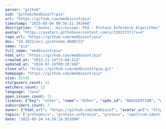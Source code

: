 ```yaml
---
parser: "github"
uid: "github/medbioinf/pia"
url: "https://github.com/medbioinf/pia"
timestamp: "2025-05-04 00:56:11.343448"
description: ":books: :microscope: PIA - Protein Inference Algorithms"
avatar: "https://avatars.githubusercontent.com/u/139237371?v=4"
repo_url: "https://github.com/medbioinf/pia"
doi: "10.1021/acs.jproteome.8b00723"
name: "pia"
full_name: "medbioinf/pia"
html_url: "https://github.com/medbioinf/pia"
created_at: "2013-11-14T15:04:41Z"
updated_at: "2024-07-16T09:10:50Z"
clone_url: "https://github.com/medbioinf/pia.git"
homepage: "https://github.com/medbioinf/pia"
size: 52141
stargazers_count: 22
watchers_count: 22
language: "Java"
open_issues_count: 11
license: {"key": "other", "name": "Other", "spdx_id": "NOASSERTION", "url": null, "node_id": "MDc6TGljZW5zZTA="}
subscribers_count: 7
owner: {"html_url": "https://github.com/medbioinf", "avatar_url": "https://avatars.githubusercontent.com/u/139237371?v=4", "login": "medbioinf", "type": "Organization"}
topics: ["proteomics", "protein-inference", "protein", "spectrum-identification", "search-engine", "inference"]
date: "2025-05-24 14:26:18.921600"
---
```

